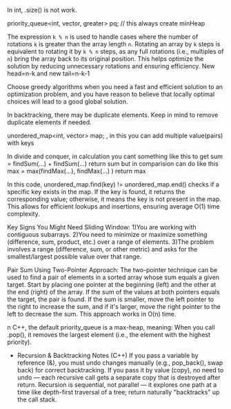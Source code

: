 In int, .size() is not work.

priority_queue<int, vector<int>, greater<int>> pq; // this always create minHeap

The expression `k % n` is used to handle cases where the number of rotations `k` is greater than the array length `n`. Rotating an array by `k` steps is equivalent to rotating it by `k % n` steps, as any full rotations (i.e., multiples of `n`) bring the array back to its original position. This helps optimize the solution by reducing unnecessary rotations and ensuring efficiency. New head=n-k and new tail=n-k-1

Choose greedy algorithms when you need a fast and efficient solution to an optimization problem, and you have reason to believe that locally optimal choices will lead to a good global solution.

In backtracking, there may be duplicate elements. Keep in mind to remove duplicate elements if needed.

unordered_map<int, vector<int>> map; , in this you can add multiple value(pairs) with keys

In divide and conquer, in calculation you cant something like this to get sum = findSum(...) + findSum(...)
return sum
but in comparision can do like this max = max(findMax(...), findMax(...) )
return max

In this code, unordered_map.find(key) != unordered_map.end() checks if a specific key exists in the map. If the key is found, it returns the corresponding value; otherwise, it means the key is not present in the map. This allows for efficient lookups and insertions, ensuring average O(1) time complexity.

Key Signs You Might Need Sliding Window:
1)You are working with contiguous subarrays.
2)You need to minimize or maximize something (difference, sum, product, etc.) over a range of elements.
3)The problem involves a range (difference, sum, or other metric) and asks for the smallest/largest possible value over that range.

Pair Sum Using Two-Pointer Approach:
The two-pointer technique can be used to find a pair of elements in a sorted array whose sum equals a given target. Start by placing one pointer at the beginning (left) and the other at the end (right) of the array. If the sum of the values at both pointers equals the target, the pair is found. If the sum is smaller, move the left pointer to the right to increase the sum, and if it's larger, move the right pointer to the left to decrease the sum. This approach works in O(n) time.


n C++, the default priority_queue is a max-heap, meaning:
When you call .pop(), it removes the largest element (i.e., the element with the highest priority).


* Recursion & Backtracking Notes (C++)
If you pass a variable by reference (&), you must undo changes manually (e.g., pop_back(), swap back) for correct backtracking.
If you pass it by value (copy), no need to undo — each recursive call gets a separate copy that is destroyed after return.
Recursion is sequential, not parallel — it explores one path at a time like depth-first traversal of a tree; return naturally "backtracks" up the call stack.
